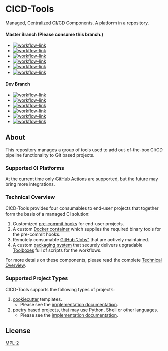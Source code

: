 # CICD-Tools

Managed, Centralized CI/CD Components.  A platform in a repository.

#### Master Branch (Please consume this branch.)
- [![workflow-link](https://github.com/cicd-tools-org/cicd-tools/actions/workflows/workflow-ansible-role-molecule.yml/badge.svg?branch=master)](https://github.com/cicd-tools-org/cicd-tools/actions/workflows/workflow-ansible-role-molecule.yml)
- [![workflow-link](https://github.com/cicd-tools-org/cicd-tools/actions/workflows/workflow-compose-command.yml/badge.svg?branch=master)](https://github.com/cicd-tools-org/cicd-tools/actions/workflows/workflow-compose-command.yml)
- [![workflow-link](https://github.com/cicd-tools-org/cicd-tools/actions/workflows/workflow-container.yml/badge.svg?branch=master)](https://github.com/cicd-tools-org/cicd-tools/actions/workflows/workflow-container.yml)
- [![workflow-link](https://github.com/cicd-tools-org/cicd-tools/actions/workflows/workflow-cookiecutter-template.yml/badge.svg?branch=master)](https://github.com/cicd-tools-org/cicd-tools/actions/workflows/workflow-cookiecutter-template.yml)
- [![workflow-link](https://github.com/cicd-tools-org/cicd-tools/actions/workflows/workflow-mac_maker.yml/badge.svg?branch=master)](https://github.com/cicd-tools-org/cicd-tools/actions/workflows/workflow-mac_maker.yml)
- [![workflow-link](https://github.com/cicd-tools-org/cicd-tools/actions/workflows/workflow-meta_tests.yml/badge.svg?branch=master)](https://github.com/cicd-tools-org/cicd-tools/actions/workflows/workflow-meta_tests.yml)

#### Dev Branch
- [![workflow-link](https://github.com/cicd-tools-org/cicd-tools/actions/workflows/workflow-ansible-role-molecule.yml/badge.svg?branch=dev)](https://github.com/cicd-tools-org/cicd-tools/actions/workflows/workflow-ansible-role-molecule.yml)
- [![workflow-link](https://github.com/cicd-tools-org/cicd-tools/actions/workflows/workflow-compose-command.yml/badge.svg?branch=dev)](https://github.com/cicd-tools-org/cicd-tools/actions/workflows/workflow-compose-command.yml)
- [![workflow-link](https://github.com/cicd-tools-org/cicd-tools/actions/workflows/workflow-container.yml/badge.svg?branch=dev)](https://github.com/cicd-tools-org/cicd-tools/actions/workflows/workflow-container.yml)
- [![workflow-link](https://github.com/cicd-tools-org/cicd-tools/actions/workflows/workflow-cookiecutter-template.yml/badge.svg?branch=dev)](https://github.com/cicd-tools-org/cicd-tools/actions/workflows/workflow-cookiecutter-template.yml)
- [![workflow-link](https://github.com/cicd-tools-org/cicd-tools/actions/workflows/workflow-mac_maker.yml/badge.svg?branch=dev)](https://github.com/cicd-tools-org/cicd-tools/actions/workflows/workflow-mac_maker.yml)
- [![workflow-link](https://github.com/cicd-tools-org/cicd-tools/actions/workflows/workflow-meta_tests.yml/badge.svg?branch=dev)](https://github.com/cicd-tools-org/cicd-tools/actions/workflows/workflow-meta_tests.yml)

## About

This repository manages a group of tools used to add out-of-the-box CI/CD pipeline functionality to Git based projects.

### Supported CI Platforms

At the current time only [GitHub Actions](https://docs.github.com/en/actions) are supported, but the future may bring more integrations.

### Technical Overview

CICD-Tools provides four consumables to end-user projects that together form the basis of a managed CI solution:

1. Customized [pre-commit hooks](https://github.com/cicd-tools-org/pre-commit) for end-user projects.
2. A custom [Docker container](.cicd-tools/container/Dockerfile) which supplies the required binary tools for the pre-commit hooks.
3. Remotely consumable [GitHub "Jobs"](.github/workflows) that are actively maintained.
4. A custom [packaging system](https://github.com/cicd-tools-org/manifest/blob/master/manifest.json.asc) that securely delivers upgradable [Toolboxes](cicd-tools/boxes) full of scripts for the workflows.

For more details on these components, please read the complete [Technical Overview](./markdown/OVERVIEW.md).

### Supported Project Types

CICD-Tools supports the following types of projects:

1. [cookiecutter](https://github.com/cookiecutter/cookiecutter) templates.
   - Please see the [implementation documentation](markdown/project_types/COOKIECUTTER.md).
2. [poetry](https://python-poetry.org/) based projects, that may use Python, Shell or other languages.
   - Please see the [implementation documentation](markdown/project_types/POETRY.md).

## License

[MPL-2](LICENSE)
